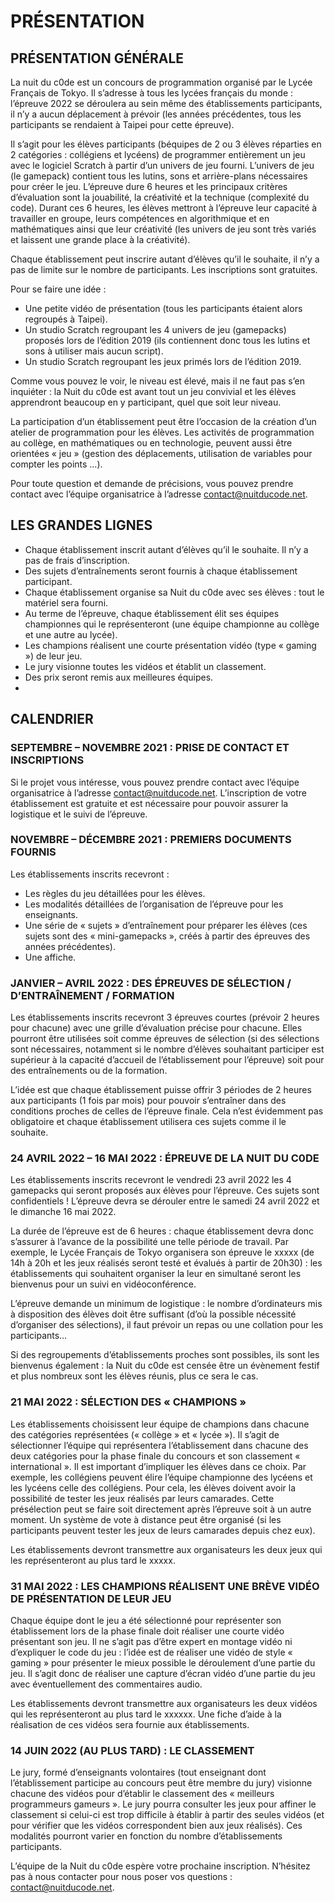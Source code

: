 # PRÉSENTATION

## PRÉSENTATION GÉNÉRALE
La nuit du c0de est un concours de programmation organisé par le Lycée Français de Tokyo. Il s’adresse à tous les lycées français du monde : l’épreuve 2022 se déroulera au sein même des établissements participants, il n’y a aucun déplacement à prévoir (les années précédentes, tous les participants se rendaient à Taipei pour cette épreuve).

Il s’agit pour les élèves participants (béquipes de 2 ou 3 élèves réparties en 2 catégories : collégiens et lycéens) de programmer entièrement un jeu avec le logiciel Scratch à partir d’un univers de jeu fourni. L’univers de jeu (le gamepack) contient tous les lutins, sons et arrière-plans nécessaires pour créer le jeu. L’épreuve dure 6 heures et les principaux critères d’évaluation sont la jouabilité, la créativité et la technique (complexité du code). Durant ces 6 heures, les élèves mettront à l’épreuve leur capacité à travailler en groupe, leurs compétences en algorithmique et en mathématiques ainsi que leur créativité (les univers de jeu sont très variés et laissent une grande place à la créativité).

Chaque établissement peut inscrire autant d’élèves qu’il le souhaite, il n’y a pas de limite sur le nombre de participants. Les inscriptions sont gratuites.

Pour se faire une idée :
* Une petite vidéo de présentation (tous les participants étaient alors regroupés à Taipei).
* Un studio Scratch regroupant les 4 univers de jeu (gamepacks) proposés lors de l’édition 2019 (ils contiennent donc tous les lutins et sons à utiliser mais aucun script).
* Un studio Scratch regroupant les jeux primés lors de l’édition 2019.

Comme vous pouvez le voir, le niveau est élevé, mais il ne faut pas s’en inquiéter : la Nuit du c0de est avant tout un jeu convivial et les élèves apprendront beaucoup en y participant, quel que soit leur niveau.

La participation d’un établissement peut être l’occasion de la création d’un atelier de programmation pour les élèves. Les activités de programmation au collège, en mathématiques ou en technologie, peuvent aussi être orientées « jeu » (gestion des déplacements, utilisation de variables pour compter les points …).

Pour toute question et demande de précisions, vous pouvez prendre contact avec l’équipe organisatrice à l’adresse contact@nuitducode.net.

## LES GRANDES LIGNES
* Chaque établissement inscrit autant d’élèves qu’il le souhaite. Il n’y a pas de frais d’inscription.
* Des sujets d’entraînements seront fournis à chaque établissement participant.
* Chaque établissement organise sa Nuit du c0de avec ses élèves : tout le matériel sera fourni.
* Au terme de l’épreuve, chaque établissement élit ses équipes championnes qui le représenteront (une équipe championne au collège et une autre au lycée).
* Les champions réalisent une courte présentation vidéo (type « gaming ») de leur jeu.
* Le jury visionne toutes les vidéos et établit un classement.
* Des prix seront remis aux meilleures équipes.
* 
## CALENDRIER
### SEPTEMBRE – NOVEMBRE 2021 : PRISE DE CONTACT ET INSCRIPTIONS
Si le projet vous intéresse, vous pouvez prendre contact avec l’équipe organisatrice à l’adresse contact@nuitducode.net. L’inscription de votre établissement est gratuite et est nécessaire pour pouvoir assurer la logistique et le suivi de l’épreuve.

### NOVEMBRE – DÉCEMBRE 2021 : PREMIERS DOCUMENTS FOURNIS
Les établissements inscrits recevront :

* Les règles du jeu détaillées pour les élèves.
* Les modalités détaillées de l’organisation de l’épreuve pour les enseignants.
* Une série de « sujets » d’entraînement pour préparer les élèves (ces sujets sont des « mini-gamepacks », créés à partir des épreuves des années précédentes).
* Une affiche.

### JANVIER – AVRIL 2022 : DES ÉPREUVES DE SÉLECTION / D’ENTRAÎNEMENT / FORMATION
Les établissements inscrits recevront 3 épreuves courtes (prévoir 2 heures pour chacune) avec une grille d’évaluation précise pour chacune. Elles pourront être utilisées soit comme épreuves de sélection (si des sélections sont nécessaires, notamment si le nombre d’élèves souhaitant participer est supérieur à la capacité d’accueil de l’établissement pour l’épreuve) soit pour des entraînements ou de la formation.

L’idée est que chaque établissement puisse offrir 3 périodes de 2 heures aux participants (1 fois par mois) pour pouvoir s’entraîner dans des conditions proches de celles de l’épreuve finale. Cela n’est évidemment pas obligatoire et chaque établissement utilisera ces sujets comme il le souhaite.

### 24 AVRIL 2022 – 16 MAI 2022 : ÉPREUVE DE LA NUIT DU C0DE
Les établissements inscrits recevront le vendredi 23 avril 2022 les 4 gamepacks qui seront proposés aux élèves pour l’épreuve. Ces sujets sont confidentiels ! L’épreuve devra se dérouler entre le samedi 24 avril 2022 et le dimanche 16 mai 2022.

La durée de l’épreuve est de 6 heures : chaque établissement devra donc s’assurer à l’avance de la possibilité une telle période de travail. Par exemple, le Lycée Français de Tokyo organisera son épreuve le xxxxx (de 14h à 20h et les jeux réalisés seront testé et évalués à partir de 20h30) : les établissements qui souhaitent organiser la leur en simultané seront les bienvenus pour un suivi en vidéoconférence.

L’épreuve demande un minimum de logistique : le nombre d’ordinateurs mis à disposition des élèves doit être suffisant (d’où la possible nécessité d’organiser des sélections), il faut prévoir un repas ou une collation pour les participants…

Si des regroupements d’établissements proches sont possibles, ils sont les bienvenus également : la Nuit du c0de est censée être un évènement festif et plus nombreux sont les élèves réunis, plus ce sera le cas.

### 21 MAI 2022 : SÉLECTION DES « CHAMPIONS »
Les établissements choisissent leur équipe de champions dans chacune des catégories représentées (« collège » et « lycée »). Il s’agit de sélectionner l’équipe qui représentera l’établissement dans chacune des deux catégories pour la phase finale du concours et son classement « international ». Il est important d’impliquer les élèves dans ce choix. Par exemple, les collégiens peuvent élire l’équipe championne des lycéens et les lycéens celle des collégiens. Pour cela, les élèves doivent avoir la possibilité de tester les jeux réalisés par leurs camarades. Cette présélection peut se faire soit directement après l’épreuve soit à un autre moment. Un système de vote à distance peut être organisé (si les participants peuvent tester les jeux de leurs camarades depuis chez eux).

Les établissements devront transmettre aux organisateurs les deux jeux qui les représenteront au plus tard le xxxxx.

### 31 MAI 2022 : LES CHAMPIONS RÉALISENT UNE BRÈVE VIDÉO DE PRÉSENTATION DE LEUR JEU
Chaque équipe dont le jeu a été sélectionné pour représenter son établissement lors de la phase finale doit réaliser une courte vidéo présentant son jeu. Il ne s’agit pas d’être expert en montage vidéo ni d’expliquer le code du jeu : l’idée est de réaliser une vidéo de style « gaming » pour présenter le mieux possible le déroulement d’une partie du jeu. Il s’agit donc de réaliser une capture d’écran vidéo d’une partie du jeu avec éventuellement des commentaires audio.

Les établissements devront transmettre aux organisateurs les deux vidéos qui les représenteront au plus tard le xxxxxx. Une fiche d’aide à la réalisation de ces vidéos sera fournie aux établissements.

### 14 JUIN 2022 (AU PLUS TARD) : LE CLASSEMENT
Le jury, formé d’enseignants volontaires (tout enseignant dont l’établissement participe au concours peut être membre du jury) visionne chacune des vidéos pour d’établir le classement des « meilleurs programmeurs gameurs ». Le jury pourra consulter les jeux pour affiner le classement si celui-ci est trop difficile à établir à partir des seules vidéos (et pour vérifier que les vidéos correspondent bien aux jeux réalisés). Ces modalités pourront varier en fonction du nombre d’établissements participants.

L’équipe de la Nuit du c0de espère votre prochaine inscription. N’hésitez pas à nous contacter pour nous poser vos questions : contact@nuitducode.net.
